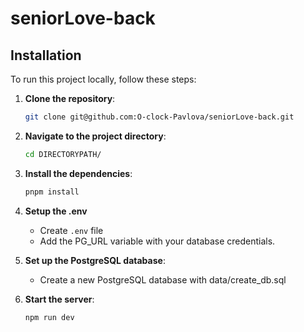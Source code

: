# seniorLove-back

## Installation

To run this project locally, follow these steps:

1. **Clone the repository**:

    ```sh
    git clone git@github.com:O-clock-Pavlova/seniorLove-back.git
    ```

2. **Navigate to the project directory**:

    ```sh
    cd DIRECTORYPATH/
    ```

3. **Install the dependencies**:

    ```sh
    pnpm install
    ```

4. **Setup the .env** 
   - Create `.env` file
   - Add the PG_URL variable with your database credentials.

5. **Set up the PostgreSQL database**:
    - Create a new PostgreSQL database with data/create_db.sql

6. **Start the server**:

    ```sh
    npm run dev
    ```